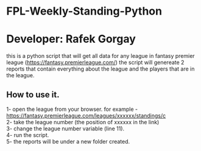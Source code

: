 # FPL-Weekly-Standing-Python
# Developer: Rafek Gorgay

this is a python script that will get all data for any league in fantasy premier league (https://fantasy.premierleague.com/)
the script will genereate 2 reports that contain everything about the league and the players that are in the league.


How to use it.
---------------

1- open the league from your browser. for example - https://fantasy.premierleague.com/leagues/xxxxxx/standings/c <br />
2- take the league number (the position of xxxxxx in the link) <br />
3- change the league number variable (line 11). <br />
4- run the script. <br />
5- the reports will be under a new folder created. <br />
